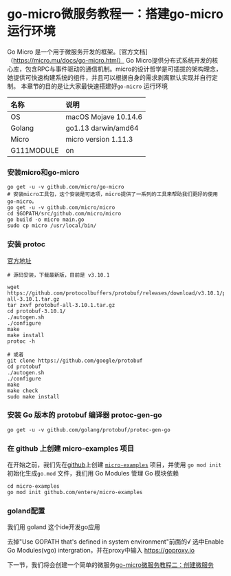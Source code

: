 # go-micro微服务教程一：搭建go-micro运行环境
Go Micro 是一个用于微服务开发的框架。[官方文档]（https://micro.mu/docs/go-micro.html）
Go Micro提供分布式系统开发的核心库，包含RPC与事件驱动的通信机制。micro的设计哲学是可插拔的架构理念，她提供可快速构建系统的组件，并且可以根据自身的需求剥离默认实现并自行定制。
本章节的目的是让大家最快速搭建好`go-micro` 运行环境

| 名称        | 说明   |
|:--------   | :--------------------  | 
|OS    | macOS Mojave 10.14.6 | 
|Golang     | go1.13 darwin/amd64 | 
|Micro       |micro version 1.11.3|
|G111MODULE |on|

### 安装micro和go-micro
```shell script
go get -u -v github.com/micro/go-micro
# 安装micro工具包，这个安装是可选项，micro提供了一系列的工具来帮助我们更好的使用go-micro。
go get -u -v github.com/micro/micro 
cd $GOPATH/src/github.com/micro/micro
go build -o micro main.go
sudo cp micro /usr/local/bin/
```

### 安装 protoc

[官方地址](https://github.com/protocolbuffers/protobuf/releases)
```shell script
# 源码安装，下载最新版，目前是 v3.10.1

wget https://github.com/protocolbuffers/protobuf/releases/download/v3.10.1/protobuf-all-3.10.1.tar.gz
tar zxvf protobuf-all-3.10.1.tar.gz
cd protobuf-3.10.1/
./autogen.sh
./configure
make
make install
protoc -h

# 或者
git clone https://github.com/google/protobuf
cd protobuf
./autogen.sh
./configure
make
make check
sudo make install
```

### 安装 Go 版本的 protobuf 编译器 protoc-gen-go
```shell script
go get -u -v github.com/golang/protobuf/protoc-gen-go
```



###  在 github 上创建 micro-examples 项目  
在开始之前，我们先在[github](http://github.com/)上创建 [`micro-examples`](http://github.com/entere/micro-examples) 项目，并使用 `go mod init` 初始化生成`go.mod` 文件，我们用 Go Modules 管理 Go 模块依赖  
```shell script
cd micro-examples
go mod init github.com/entere/micro-examples
```

### goland配置

我们用 goland 这个ide开发go应用

去掉"Use GOPATH that's defined in system environment"前面的√
选中Enable Go Modules(vgo) intergration，并在proxy中输入 https://goproxy.io

下一节，我们将会创建一个简单的微服务[go-micro微服务教程二：创建微服务]()



